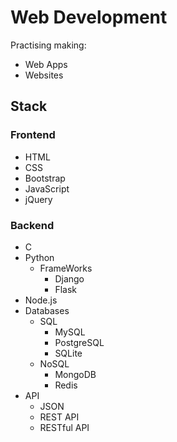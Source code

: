 # Web Development

Practising making:
- Web Apps
- Websites

## Stack

### Frontend
- HTML
- CSS
- Bootstrap
- JavaScript
- jQuery

### Backend
- C
- Python
    - FrameWorks
        - Django
        - Flask
- Node.js
- Databases
    - SQL
        - MySQL
        - PostgreSQL
        - SQLite
    - NoSQL
        - MongoDB
        - Redis
- API
    - JSON
    - REST API
    - RESTful API
